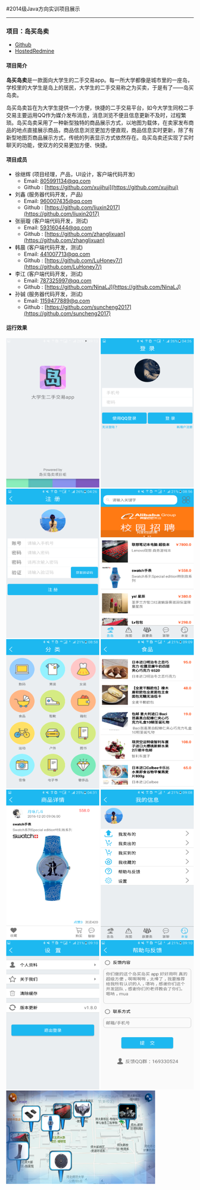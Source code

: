 #2014级Java方向实训项目展示

---------

### 项目：岛买岛卖

* [Github](https://github.com/xujihui/IslandTrading) 
* [HostedRedmine](http://www.hostedredmine.com/projects/island/wiki)

#### 项目简介

**岛买岛卖**是一款面向大学生的二手交易app。每一所大学都像是城市里的一座岛，学校里的大学生是岛上的居民，大学生的二手交易称之为买卖，于是有了——岛买岛卖。

岛买岛卖旨在为大学生提供一个方便，快捷的二手交易平台，如今大学生同校二手交易主要运用QQ作为媒介发布消息，消息浏览不便且信息更新不及时，过程繁琐。岛买岛卖采用了一种新型独特的商品展示方式，以地图为载体，在卖家发布商品的地点直接展示商品，商品信息浏览更加方便直观，商品信息实时更新，除了有新型地图页商品展示方式，传统的列表显示方式依然存在。岛买岛卖还实现了实时聊天的功能，使双方的交易更加方便、快捷。

#### 项目成员

* 徐继辉 (项目经理，产品，UI设计，客户端代码开发) 
    * Email: <805991134@qq.com>
    * Github : [https://github.com/xujihui](https://github.com/xujihui)
* 刘鑫 (服务器代码开发，产品) 
    * Email: <960007435@qq.com>
    * Github : [https://github.com/liuxin2017](https://github.com/liuxin2017)
* 张丽璇 (客户端代码开发，测试)
    * Email: <593160444@qq.com>
    * Github : [https://github.com/zhanglixuan](https://github.com/zhanglixuan)
* 韩晨 (客户端代码开发，测试)
    * Email: <441007713@qq.com>
    * Github : [https://github.com/LuHoney7/](https://github.com/LuHoney7/)
* 李江 (客户端代码开发，测试)
    * Email: <787325997@qq.com>
    * Github : [https://github.com/NinaLJ](https://github.com/NinaLJ)
* 孙铖 (服务器代码开发，测试)
    * Email: <1159477889@q.com>
    * Github : [https://github.com/suncheng2017](https://github.com/suncheng2017)

#### 运行效果
<img src="./image/岛买岛卖/1.png" width=250 height=400 />
<img src="./image/岛买岛卖/2.png" width=250 height=400 />
<img src="./image/岛买岛卖/3.png" width=250 height=400 />

<img src="./image/岛买岛卖/4.png" width=250 height=400 />
<img src="./image/岛买岛卖/5.png" width=250 height=400 />
<img src="./image/岛买岛卖/6.png" width=250 height=400 />

<img src="./image/岛买岛卖/7.png" width=250 height=400 />
<img src="./image/岛买岛卖/8.png" width=250 height=400 />
<img src="./image/岛买岛卖/9.png" width=250 height=400 />

<img src="./image/岛买岛卖/10.png" width=250 height=400 />
<img src="./image/岛买岛卖/11.png" width=400 height=250 />
